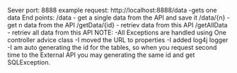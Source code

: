 Sever port: 8888
example request: http://localhost:8888/data   -gets one data
End points:
/data - get a single data from the API and save it
/data/{n} - get n data from the API
/getData/{id} - retriev data from this API
/getAllData - retriev all data from this API
NOTE:
-All Exceptions are handled using One controller advice class
-I moved the URL to properties
-I added log4j logger
-I am auto generating the id for the tables, 
so when you request second time to the External API you may generating
the same id and get SQLException. 


